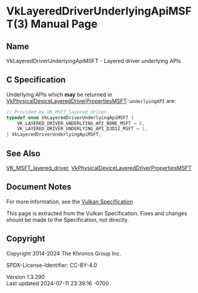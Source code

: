 # VkLayeredDriverUnderlyingApiMSFT(3) Manual Page

## Name

VkLayeredDriverUnderlyingApiMSFT - Layered driver underlying APIs



## <a href="#_c_specification" class="anchor"></a>C Specification

Underlying APIs which **may** be returned in
[VkPhysicalDeviceLayeredDriverPropertiesMSFT](https://registry.khronos.org/vulkan/specs/1.3-extensions/man/html/VkPhysicalDeviceLayeredDriverPropertiesMSFT.html)::`underlyingAPI`
are:

``` c
// Provided by VK_MSFT_layered_driver
typedef enum VkLayeredDriverUnderlyingApiMSFT {
    VK_LAYERED_DRIVER_UNDERLYING_API_NONE_MSFT = 0,
    VK_LAYERED_DRIVER_UNDERLYING_API_D3D12_MSFT = 1,
} VkLayeredDriverUnderlyingApiMSFT;
```

## <a href="#_see_also" class="anchor"></a>See Also

[VK_MSFT_layered_driver](https://registry.khronos.org/vulkan/specs/1.3-extensions/man/html/VK_MSFT_layered_driver.html),
[VkPhysicalDeviceLayeredDriverPropertiesMSFT](https://registry.khronos.org/vulkan/specs/1.3-extensions/man/html/VkPhysicalDeviceLayeredDriverPropertiesMSFT.html)

## <a href="#_document_notes" class="anchor"></a>Document Notes

For more information, see the <a
href="https://registry.khronos.org/vulkan/specs/1.3-extensions/html/vkspec.html#VkLayeredDriverUnderlyingApiMSFT"
target="_blank" rel="noopener">Vulkan Specification</a>

This page is extracted from the Vulkan Specification. Fixes and changes
should be made to the Specification, not directly.

## <a href="#_copyright" class="anchor"></a>Copyright

Copyright 2014-2024 The Khronos Group Inc.

SPDX-License-Identifier: CC-BY-4.0

Version 1.3.290  
Last updated 2024-07-11 23:39:16 -0700
